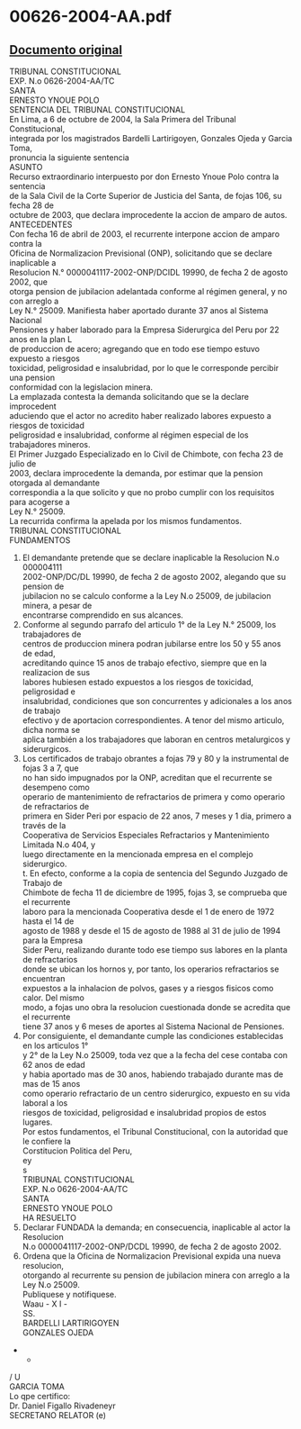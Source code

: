 
00626-2004-AA.pdf
=================
  
[Documento original](https://tc.gob.pe/jurisprudencia/2005/00626-2004-AA.pdf)  
---  
TRIBUNAL CONSTITUCIONAL  
EXP. N.o 0626-2004-AA/TC  
SANTA  
ERNESTO YNOUE POLO  
SENTENCIA DEL TRIBUNAL CONSTITUCIONAL  
En Lima, a 6 de octubre de 2004, la Sala Primera del Tribunal Constitucional,  
integrada por los magistrados Bardelli Lartirigoyen, Gonzales Ojeda y Garcia Toma,  
pronuncia la siguiente sentencia  
ASUNTO  
Recurso extraordinario interpuesto por don Ernesto Ynoue Polo contra la sentencia  
de la Sala Civil de la Corte Superior de Justicia del Santa, de fojas 106, su fecha 28 de  
octubre de 2003, que declara improcedente la accion de amparo de autos.  
ANTECEDENTES  
Con fecha 16 de abril de 2003, el recurrente interpone accion de amparo contra la  
Oficina de Normalizacion Previsional (ONP), solicitando que se declare inaplicable a  
Resolucion N.° 0000041117-2002-ONP/DCIDL 19990, de fecha 2 de agosto 2002, que  
otorga pension de jubilacion adelantada conforme al régimen general, y no con arreglo a  
Ley N.° 25009. Manifiesta haber aportado durante 37 anos al Sistema Nacional  
Pensiones y haber laborado para la Empresa Siderurgica del Peru por 22 anos en la plan L  
de produccion de acero; agregando que en todo ese tiempo estuvo expuesto a riesgos  
toxicidad, peligrosidad e insalubridad, por lo que le corresponde percibir una pension  
conformidad con la legislacion minera.  
La emplazada contesta la demanda solicitando que se la declare improcedent  
aduciendo que el actor no acredito haber realizado labores expuesto a riesgos de toxicidad  
peligrosidad e insalubridad, conforme al régimen especial de los trabajadores mineros.  
El Primer Juzgado Especializado en lo Civil de Chimbote, con fecha 23 de julio de  
2003, declara improcedente la demanda, por estimar que la pension otorgada al demandante  
correspondia a la que solicito y que no probo cumplir con los requisitos para acogerse a  
Ley N.° 25009.  
La recurrida confirma la apelada por los mismos fundamentos.  
TRIBUNAL CONSTITUCIONAL  
FUNDAMENTOS  
1. El demandante pretende que se declare inaplicable la Resolucion N.o 000004111  
2002-ONP/DC/DL 19990, de fecha 2 de agosto 2002, alegando que su pension de  
jubilacion no se calculo conforme a la Ley N.o 25009, de jubilacion minera, a pesar de  
encontrarse comprendido en sus alcances.  
2. Conforme al segundo parrafo del articulo 1° de la Ley N.° 25009, los trabajadores de  
centros de produccion minera podran jubilarse entre los 50 y 55 anos de edad,  
acreditando quince 15 anos de trabajo efectivo, siempre que en la realizacion de sus  
labores hubiesen estado expuestos a los riesgos de toxicidad, peligrosidad e  
insalubridad, condiciones que son concurrentes y adicionales a los anos de trabajo  
efectivo y de aportacion correspondientes. A tenor del mismo articulo, dicha norma se  
aplica también a los trabajadores que laboran en centros metalurgicos y siderurgicos.  
3. Los certificados de trabajo obrantes a fojas 79 y 80 y la instrumental de fojas 3 a 7, que  
no han sido impugnados por la ONP, acreditan que el recurrente se desempeno como  
operario de mantenimiento de refractarios de primera y como operario de refractarios de  
primera en Sider Peri por espacio de 22 anos, 7 meses y 1 dia, primero a través de la  
Cooperativa de Servicios Especiales Refractarios y Mantenimiento Limitada N.o 404, y  
luego directamente en la mencionada empresa en el complejo siderurgico.  
t. En efecto, conforme a la copia de sentencia del Segundo Juzgado de Trabajo de  
Chimbote de fecha 11 de diciembre de 1995, fojas 3, se comprueba que el recurrente  
laboro para la mencionada Cooperativa desde el 1 de enero de 1972 hasta el 14 de  
agosto de 1988 y desde el 15 de agosto de 1988 al 31 de julio de 1994 para la Empresa  
Sider Peru, realizando durante todo ese tiempo sus labores en la planta de refractarios  
donde se ubican los hornos y, por tanto, los operarios refractarios se encuentran  
expuestos a la inhalacion de polvos, gases y a riesgos fisicos como calor. Del mismo  
modo, a fojas uno obra la resolucion cuestionada donde se acredita que el recurrente  
tiene 37 anos y 6 meses de aportes al Sistema Nacional de Pensiones.  
5. Por consiguiente, el demandante cumple las condiciones establecidas en los articulos 1°  
y 2° de la Ley N.o 25009, toda vez que a la fecha del cese contaba con 62 anos de edad  
y habia aportado mas de 30 anos, habiendo trabajado durante mas de mas de 15 anos  
como operario refractario de un centro siderurgico, expuesto en su vida laboral a los  
riesgos de toxicidad, peligrosidad e insalubridad propios de estos lugares.  
Por estos fundamentos, el Tribunal Constitucional, con la autoridad que le confiere la  
Corstitucion Politica del Peru,  
ey  
s  
TRIBUNAL CONSTITUCIONAL  
EXP. N.o 0626-2004-AA/TC  
SANTA  
ERNESTO YNOUE POLO  
HA RESUELTO  
1. Declarar FUNDADA la demanda; en consecuencia, inaplicable al actor la Resolucion  
N.o 0000041117-2002-ONP/DCDL 19990, de fecha 2 de agosto 2002.  
2. Ordena que la Oficina de Normalizacion Previsional expida una nueva resolucion,  
otorgando al recurrente su pension de jubilacion minera con arreglo a la Ley N.o 25009.  
Publiquese y notifiquese.  
Waau - X I -  
SS.  
BARDELLI LARTIRIGOYEN  
GONZALES OJEDA  
- -  
/ U  
GARCIA TOMA  
Lo qpe certifico:  
Dr. Daniel Figallo Rivadeneyr  
SECRETANO RELATOR (e)